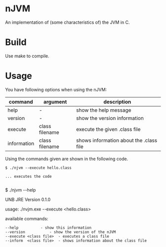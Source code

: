 # nJVM

An implementation of (some characteristics of) the JVM in C.

# Build

Use make to compile.

# Usage

You have following options when using the nJVM:

| command | argument | description |
|---------|----------|-------------|
| help    |  - | show the help message |
| version | - | show the version information |
| execute | class filename | execute the given .class file |
| information | class filename | shows information about the .class file |

Using the commands given are shown in the following code.
```
$ ./njvm --execute hello.class

... executes the code


```
$ ./njvm --help

UNB JRE Version 0.1.0

usage:
	./nvjm.exe --execute <hello.class>

available commands:

	--help			- show this information
	--version			- show the version of the nJVM
	--execute <class file>	- executes a class file
	--inform  <class file>	- shows information about the class file

```
```
